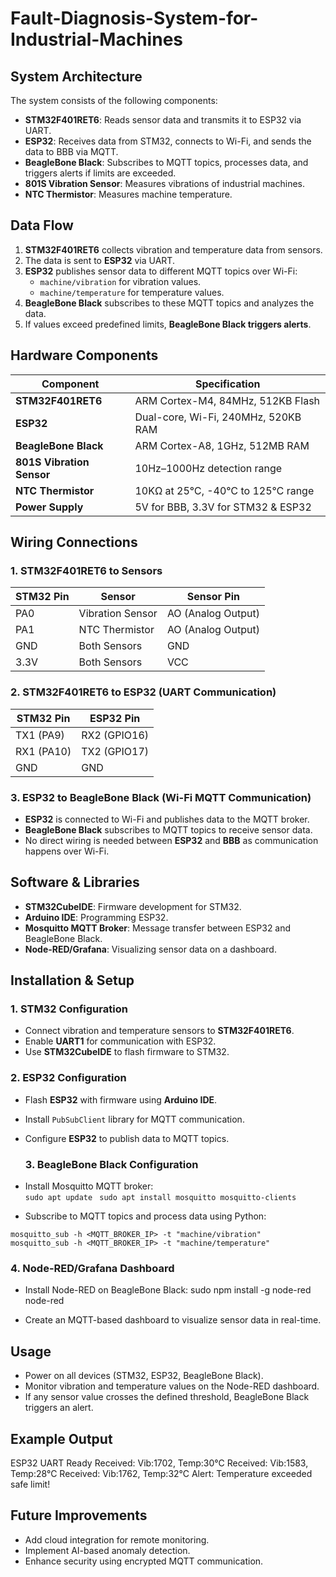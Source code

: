 # Fault-Diagnosis-System-for-Industrial-Machines
## System Architecture  

The system consists of the following components:  

- **STM32F401RET6**: Reads sensor data and transmits it to ESP32 via UART.  
- **ESP32**: Receives data from STM32, connects to Wi-Fi, and sends the data to BBB via MQTT.  
- **BeagleBone Black**: Subscribes to MQTT topics, processes data, and triggers alerts if limits are exceeded.  
- **801S Vibration Sensor**: Measures vibrations of industrial machines.  
- **NTC Thermistor**: Measures machine temperature.

## Data Flow  

1. **STM32F401RET6** collects vibration and temperature data from sensors.  
2. The data is sent to **ESP32** via UART.  
3. **ESP32** publishes sensor data to different MQTT topics over Wi-Fi:  
   - ``machine/vibration`` for vibration values.  
   - ``machine/temperature`` for temperature values.  
4. **BeagleBone Black** subscribes to these MQTT topics and analyzes the data.  
5. If values exceed predefined limits, **BeagleBone Black triggers alerts**.  

## Hardware Components  

| **Component**            | **Specification**                        |  
|--------------------------|------------------------------------------|  
| **STM32F401RET6**        | ARM Cortex-M4, 84MHz, 512KB Flash       |  
| **ESP32**                | Dual-core, Wi-Fi, 240MHz, 520KB RAM     |  
| **BeagleBone Black**     | ARM Cortex-A8, 1GHz, 512MB RAM         |  
| **801S Vibration Sensor**| 10Hz–1000Hz detection range             |  
| **NTC Thermistor**       | 10KΩ at 25℃, -40℃ to 125℃ range        |  
| **Power Supply**         | 5V for BBB, 3.3V for STM32 & ESP32      |  
  
## Wiring Connections

### 1. STM32F401RET6 to Sensors  

| STM32 Pin | Sensor            | Sensor Pin         |
|-----------|-------------------|--------------------|
| PA0       | Vibration Sensor  | AO (Analog Output) |
| PA1       | NTC Thermistor    | AO (Analog Output) |
| GND       | Both Sensors      | GND                |
| 3.3V      | Both Sensors      | VCC                |

### 2. STM32F401RET6 to ESP32 (UART Communication)  

| STM32 Pin  | ESP32 Pin        |
|------------|-----------------|
| TX1 (PA9)  | RX2 (GPIO16)    |
| RX1 (PA10) | TX2 (GPIO17)    |
| GND        | GND             |

### 3. ESP32 to BeagleBone Black (Wi-Fi MQTT Communication)  

- **ESP32** is connected to Wi-Fi and publishes data to the MQTT broker.  
- **BeagleBone Black** subscribes to MQTT topics to receive sensor data.  
- No direct wiring is needed between **ESP32** and **BBB** as communication happens over Wi-Fi.

## Software & Libraries  

- **STM32CubeIDE**: Firmware development for STM32.  
- **Arduino IDE**: Programming ESP32.  
- **Mosquitto MQTT Broker**: Message transfer between ESP32 and BeagleBone Black.  
- **Node-RED/Grafana**: Visualizing sensor data on a dashboard.  

## Installation & Setup  

### 1. STM32 Configuration  
- Connect vibration and temperature sensors to **STM32F401RET6**.  
- Enable **UART1** for communication with ESP32.  
- Use **STM32CubeIDE** to flash firmware to STM32.  

### 2. ESP32 Configuration  
- Flash **ESP32** with firmware using **Arduino IDE**.  
- Install ``PubSubClient`` library for MQTT communication.  
- Configure **ESP32** to publish data to MQTT topics.

  ### 3. BeagleBone Black Configuration  
- Install Mosquitto MQTT broker:  
``sudo apt update ``
 ``sudo apt install mosquitto mosquitto-clients ``

- Subscribe to MQTT topics and process data using Python:

``mosquitto_sub -h <MQTT_BROKER_IP> -t "machine/vibration" ``
``mosquitto_sub -h <MQTT_BROKER_IP> -t "machine/temperature" ``

 ### 4. Node-RED/Grafana Dashboard
- Install Node-RED on BeagleBone Black:
sudo npm install -g node-red
node-red

- Create an MQTT-based dashboard to visualize sensor data in real-time.

## Usage
- Power on all devices (STM32, ESP32, BeagleBone Black).
- Monitor vibration and temperature values on the Node-RED dashboard.
- If any sensor value crosses the defined threshold, BeagleBone Black triggers an alert.

## Example Output
ESP32 UART Ready
Received: Vib:1702, Temp:30°C
Received: Vib:1583, Temp:28°C
Received: Vib:1762, Temp:32°C
Alert: Temperature exceeded safe limit!

## Future Improvements
- Add cloud integration for remote monitoring.
- Implement AI-based anomaly detection.
- Enhance security using encrypted MQTT communication.







